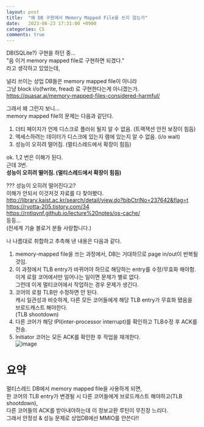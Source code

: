 ```yaml
---
layout: post
title:  "왜 DB 구현에서 Memory Mapped File을 쓰지 않는가"
date:   2023-06-23 17:31:00 +0900
categories: CS
comments: true
---
```

DB(SQLite?) 구현을 하던 중...  
"음 이거 memory mapped file로 구현하면 되겠다."  
라고 생각하고 있었는데,  

널리 쓰이는 상업 DB들은 memory mapped file이 아니라  
그냥 block i/o(fwrite, fread) 로 구현한다는게 아니겠는가.  
<https://quasar.ai/memory-mapped-files-considered-harmful/>  

그래서 왜 그런지 보니...  
memory mapped file의 문제는 다음과 같단다.  
1. 더티 페이지가 언제 디스크로 플러쉬 될지 알 수 없음. (트랙잭션 안전 보장이 힘듬)  
2. 엑세스하려는 데이터가 디스크에 있는지 램에 있는지 알 수 없음. (i/o wait)  
3. 성능이 오히려 떨어짐. (멀티스레드에서 확장이 힘듬)  

ok. 1,2 번은 이해가 된다.  
근데 3번.  
**성능이 오히려 떨어짐. (멀티스레드에서 확장이 힘듬)**  

??? 성능이 오히려 떨어진다고?  
이해가 안되서 이것저것 자료를 다 찾아봤다.  
<http://library.kaist.ac.kr/search/detail/view.do?bibCtrlNo=237642&flag=t>  
<https://ryotta-205.tistory.com/34>  
<https://rntlqvnf.github.io/lecture%20notes/os-cache/>  
등등...  
(전세계 기술 블로거 분들 사랑합니다.)  

나 나름대로 취합하고 추측해 낸 내용은 다음과 같다.  
1. memory-mapped file을 쓰는 과정에서, DB는 거대하므로 page in/out이 반복될 것임.  
2. 이 과정에서 TLB entry가 바뀌어야 하므로 해당하는 entry를 수정/무효화 해야함.  
이게 로컬 코어에서만 일어나는 일이면 문제가 별로 없다.  
그런데 이게 멀티코어에서 작업하는 경우 문제가 생긴다.  
3. 코어의 로컬 TLB만 수정하면 안 된다.  
캐시 일관성과 비슷하게, 다른 모든 코어들에게 해당 TLB entry가 무효화 됐음을 브로드캐스트 해야한다.  
(TLB shootdown)  
4. 다른 코어가 해당 IPI(inter-processor interrupt)를 확인하고 TLB수정 후 ACK를 전송.  
5. Initiator 코어는 모든 ACK를 확인한 후 작업을 재개한다.  
![image](https://github.com/Ria9993/Ria9993/assets/44316628/b0ded685-6c87-49c1-b464-0ae281f7b6ca)  

# 요약  
멀티스레드 DB에서 memory mapped file을 사용하게 되면,  
한 코어의 TLB entry가 변경될 시 다른 코어들에게 브로드캐스트 해야하고(TLB shootdown),  
다른 코어들의 ACK를 받아내야하는데 이 정보교환 루틴이 무진장 느리다.  
그래서 안정성 & 성능 문제로 상업DB에선 MMIO를 안쓴다!!  